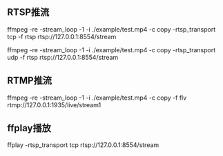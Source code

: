 
## RTSP推流
ffmpeg -re -stream_loop -1 -i ./example/test.mp4 -c copy -rtsp_transport tcp -f rtsp rtsp://127.0.0.1:8554/stream

ffmpeg -re -stream_loop -1 -i ./example/test.mp4 -c copy -rtsp_transport udp -f rtsp rtsp://127.0.0.1:8554/stream

## RTMP推流
ffmpeg -re -stream_loop -1 -i ./example/test.mp4 -c copy -f flv rtmp://127.0.0.1:1935/live/stream1


## ffplay播放
ffplay -rtsp_transport tcp rtsp://127.0.0.1:8554/stream